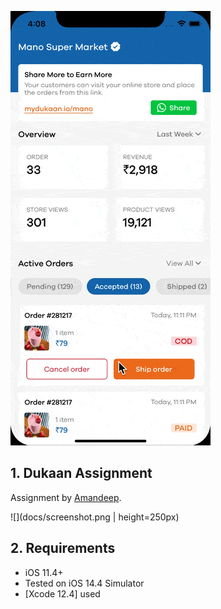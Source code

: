 ![](docs/dukaan.gif)

## 1. Dukaan Assignment

Assignment by [Amandeep](mailto:amandeep.saluja21@gmail.com).

![](docs/screenshot.png | height=250px)


## 2. Requirements
- iOS 11.4+
- Tested on iOS 14.4 Simulator
- [Xcode 12.4] used

